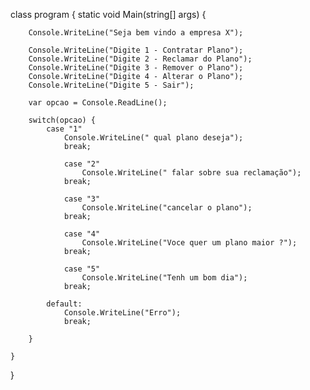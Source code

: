 
class program {
	static void Main(string[] args) {
		
		Console.WriteLine("Seja bem vindo a empresa X");
		
		Console.WriteLine("Digite 1 - Contratar Plano");
		Console.WriteLine("Digite 2 - Reclamar do Plano");
		Console.WriteLine("Digite 3 - Remover o Plano");
		Console.WriteLine("Digite 4 - Alterar o Plano");
		Console.WriteLine("Digite 5 - Sair");
		
		var opcao = Console.ReadLine();
		
		switch(opcao) {
			case "1"
				Console.WriteLine(" qual plano deseja");
				break;
				
				case "2"
					Console.WriteLine(" falar sobre sua reclamação");
				break;
				
				case "3"
					Console.WriteLine("cancelar o plano");
				break;
				
				case "4"
					Console.WriteLine("Voce quer um plano maior ?");
				break;
				
				case "5"
					Console.WriteLine("Tenh um bom dia");
				break;
				
			default:
				Console.WriteLine("Erro");
				break;
				
		}
		
	}
}
